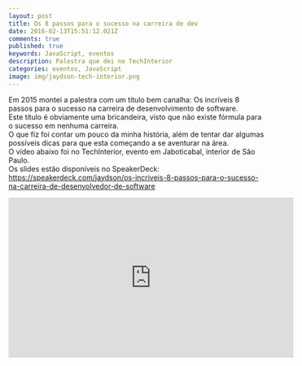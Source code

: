 ```yaml
---
layout: post
title: Os 8 passos para o sucesso na carreira de dev
date: 2016-02-13T15:51:12.021Z
comments: true
published: true
keywords: JavaScript, eventos
description: Palestra que dei no TechInterior
categories: eventos, JavaScript
image: img/jaydson-tech-interior.png
---
```

Em 2015 montei a palestra com um título bem canalha: Os incríveis 8 passos para o sucesso na carreira de desenvolvimento de software.  
Este título é obviamente uma bricandeira, visto que não existe fórmula para o sucesso em nenhuma carreira.  
O que fiz foi contar um pouco da minha história, além de tentar dar algumas possíveis dicas para que esta começando a se aventurar na área.  
O vídeo abaixo foi no TechInterior, evento em Jaboticabal, interior de São Paulo.  
Os slides estão disponíveis no SpeakerDeck: https://speakerdeck.com/jaydson/os-incriveis-8-passos-para-o-sucesso-na-carreira-de-desenvolvedor-de-software  

<div style="text-align:center"><iframe width="560" height="315" src="https://www.youtube.com/embed/1h3jjLqD39M" frameborder="0" allowfullscreen></iframe></div>